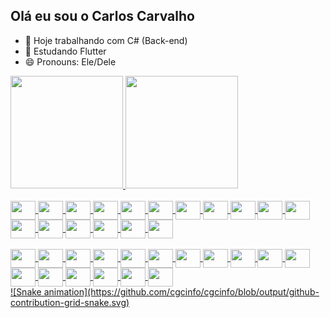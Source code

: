 ## Olá eu sou o Carlos Carvalho

- 🔭 Hoje trabalhando com C# (Back-end)
- 🌱 Estudando Flutter
- 😄 Pronouns: Ele/Dele

<div>
  <a href="https://github.com/cgcinfo">
  <img height="180em" src="https://github-readme-stats.vercel.app/api?username=cgcinfo&show_icons=true&theme=dracula&include_all_commits=true&count_private=true"/>
  <img height="180em" src="https://github-readme-stats.vercel.app/api/top-langs/?username=cgcinfo&layout-compact&langs_count=16&theme=dracula"/>
</div>
<div style="display: inline_block"><br>
  <img align="center" height="30" width="40" src="https://cdn.jsdelivr.net/gh/devicons/devicon@latest/icons/angular/angular-original.svg" />
  <img align="center" height="30" width="40" src="https://cdn.jsdelivr.net/gh/devicons/devicon@latest/icons/androidstudio/androidstudio-original.svg" />
  <img align="center" height="30" width="40" src="https://cdn.jsdelivr.net/gh/devicons/devicon@latest/icons/csharp/csharp-original.svg" />
  <img align="center" height="30" width="40" src="https://cdn.jsdelivr.net/gh/devicons/devicon@latest/icons/dart/dart-original.svg" />
  <img align="center" height="30" width="40" src="https://cdn.jsdelivr.net/gh/devicons/devicon@latest/icons/dbeaver/dbeaver-original.svg" />
  <img align="center" height="30" width="40" src="https://cdn.jsdelivr.net/gh/devicons/devicon@latest/icons/dotnetcore/dotnetcore-original.svg" />
  <img align="center" height="30" width="40" src="https://cdn.jsdelivr.net/gh/devicons/devicon@latest/icons/docker/docker-original.svg" />
  <img align="center" height="30" width="40" src="https://cdn.jsdelivr.net/gh/devicons/devicon@latest/icons/graphql/graphql-plain.svg" />
  <img align="center" height="30" width="40" src="https://cdn.jsdelivr.net/gh/devicons/devicon@latest/icons/grpc/grpc-original.svg" />
  <img align="center" height="30" width="40" src="https://cdn.jsdelivr.net/gh/devicons/devicon@latest/icons/javascript/javascript-original.svg" />
  <img align="center" height="30" width="40" src="https://cdn.jsdelivr.net/gh/devicons/devicon@latest/icons/jira/jira-original.svg" />
  <img align="center" height="30" width="40" src="https://cdn.jsdelivr.net/gh/devicons/devicon@latest/icons/apachekafka/apachekafka-original-wordmark.svg" />
  <img align="center" height="30" width="40" src="https://cdn.jsdelivr.net/gh/devicons/devicon@latest/icons/kibana/kibana-original.svg" />
  <img align="center" height="30" width="40" src="https://cdn.jsdelivr.net/gh/devicons/devicon@latest/icons/kubernetes/kubernetes-original.svg" />
  <img align="center" height="30" width="40" src="https://cdn.jsdelivr.net/gh/devicons/devicon@latest/icons/linux/linux-original.svg" />
  <img align="center" height="30" width="40" src="https://cdn.jsdelivr.net/gh/devicons/devicon@latest/icons/logstash/logstash-original-wordmark.svg" />
  <img align="center" height="30" width="40" src="https://cdn.jsdelivr.net/gh/devicons/devicon@latest/icons/oracle/oracle-original.svg" />
</div>
<div style="display: inline_block"><br>
  <img align="center" height="30" width="40" src="https://cdn.jsdelivr.net/gh/devicons/devicon@latest/icons/microsoftsqlserver/microsoftsqlserver-original-wordmark.svg" />
  <img align="center" height="30" width="40" src="https://cdn.jsdelivr.net/gh/devicons/devicon@latest/icons/mongodb/mongodb-original-wordmark.svg" />
  <img align="center" height="30" width="40" src="https://cdn.jsdelivr.net/gh/devicons/devicon@latest/icons/postgresql/postgresql-original.svg" />
  <img align="center" height="30" width="40" src="https://cdn.jsdelivr.net/gh/devicons/devicon@latest/icons/postman/postman-original.svg" />
  <img align="center" height="30" width="40" src="https://cdn.jsdelivr.net/gh/devicons/devicon@latest/icons/powershell/powershell-original.svg" />
  <img align="center" height="30" width="40" src="https://cdn.jsdelivr.net/gh/devicons/devicon@latest/icons/rabbitmq/rabbitmq-original.svg" />
  <img align="center" height="30" width="40" src="https://cdn.jsdelivr.net/gh/devicons/devicon@latest/icons/rancher/rancher-original-wordmark.svg" />
  <img align="center" height="30" width="40" src="https://cdn.jsdelivr.net/gh/devicons/devicon@latest/icons/redis/redis-original-wordmark.svg" />
  <img align="center" height="30" width="40" src="https://cdn.jsdelivr.net/gh/devicons/devicon@latest/icons/selenium/selenium-original.svg" />
  <img align="center" height="30" width="40" src="https://cdn.jsdelivr.net/gh/devicons/devicon@latest/icons/sonarqube/sonarqube-original-wordmark.svg" />
  <img align="center" height="30" width="40" src="https://cdn.jsdelivr.net/gh/devicons/devicon@latest/icons/swagger/swagger-original-wordmark.svg" />
  <img align="center" height="30" width="40" src="https://cdn.jsdelivr.net/gh/devicons/devicon@latest/icons/typescript/typescript-original.svg" />
  <img align="center" height="30" width="40" src="https://cdn.jsdelivr.net/gh/devicons/devicon@latest/icons/visualstudio/visualstudio-original.svg" />
  <img align="center" height="30" width="40" src="https://cdn.jsdelivr.net/gh/devicons/devicon@latest/icons/vscode/vscode-original-wordmark.svg" />
  <img align="center" height="30" width="40" src="https://cdn.jsdelivr.net/gh/devicons/devicon@latest/icons/xamarin/xamarin-original.svg" />
  <img align="center" height="30" width="40" src="https://cdn.jsdelivr.net/gh/devicons/devicon@latest/icons/yaml/yaml-original.svg" />
  <img align="center" height="30" width="40" src="https://cdn.jsdelivr.net/gh/devicons/devicon@latest/icons/xml/xml-original.svg" />
</div>
![Snake animation](https://github.com/cgcinfo/cgcinfo/blob/output/github-contribution-grid-snake.svg)
